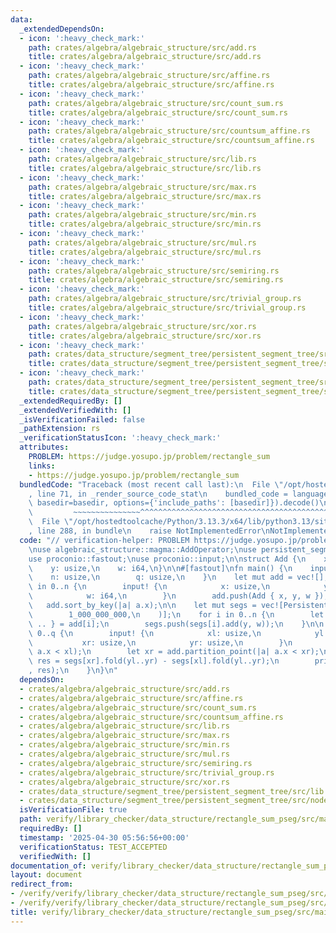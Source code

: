 ```yaml
---
data:
  _extendedDependsOn:
  - icon: ':heavy_check_mark:'
    path: crates/algebra/algebraic_structure/src/add.rs
    title: crates/algebra/algebraic_structure/src/add.rs
  - icon: ':heavy_check_mark:'
    path: crates/algebra/algebraic_structure/src/affine.rs
    title: crates/algebra/algebraic_structure/src/affine.rs
  - icon: ':heavy_check_mark:'
    path: crates/algebra/algebraic_structure/src/count_sum.rs
    title: crates/algebra/algebraic_structure/src/count_sum.rs
  - icon: ':heavy_check_mark:'
    path: crates/algebra/algebraic_structure/src/countsum_affine.rs
    title: crates/algebra/algebraic_structure/src/countsum_affine.rs
  - icon: ':heavy_check_mark:'
    path: crates/algebra/algebraic_structure/src/lib.rs
    title: crates/algebra/algebraic_structure/src/lib.rs
  - icon: ':heavy_check_mark:'
    path: crates/algebra/algebraic_structure/src/max.rs
    title: crates/algebra/algebraic_structure/src/max.rs
  - icon: ':heavy_check_mark:'
    path: crates/algebra/algebraic_structure/src/min.rs
    title: crates/algebra/algebraic_structure/src/min.rs
  - icon: ':heavy_check_mark:'
    path: crates/algebra/algebraic_structure/src/mul.rs
    title: crates/algebra/algebraic_structure/src/mul.rs
  - icon: ':heavy_check_mark:'
    path: crates/algebra/algebraic_structure/src/semiring.rs
    title: crates/algebra/algebraic_structure/src/semiring.rs
  - icon: ':heavy_check_mark:'
    path: crates/algebra/algebraic_structure/src/trivial_group.rs
    title: crates/algebra/algebraic_structure/src/trivial_group.rs
  - icon: ':heavy_check_mark:'
    path: crates/algebra/algebraic_structure/src/xor.rs
    title: crates/algebra/algebraic_structure/src/xor.rs
  - icon: ':heavy_check_mark:'
    path: crates/data_structure/segment_tree/persistent_segment_tree/src/lib.rs
    title: crates/data_structure/segment_tree/persistent_segment_tree/src/lib.rs
  - icon: ':heavy_check_mark:'
    path: crates/data_structure/segment_tree/persistent_segment_tree/src/node.rs
    title: crates/data_structure/segment_tree/persistent_segment_tree/src/node.rs
  _extendedRequiredBy: []
  _extendedVerifiedWith: []
  _isVerificationFailed: false
  _pathExtension: rs
  _verificationStatusIcon: ':heavy_check_mark:'
  attributes:
    PROBLEM: https://judge.yosupo.jp/problem/rectangle_sum
    links:
    - https://judge.yosupo.jp/problem/rectangle_sum
  bundledCode: "Traceback (most recent call last):\n  File \"/opt/hostedtoolcache/Python/3.13.3/x64/lib/python3.13/site-packages/onlinejudge_verify/documentation/build.py\"\
    , line 71, in _render_source_code_stat\n    bundled_code = language.bundle(stat.path,\
    \ basedir=basedir, options={'include_paths': [basedir]}).decode()\n          \
    \         ~~~~~~~~~~~~~~~^^^^^^^^^^^^^^^^^^^^^^^^^^^^^^^^^^^^^^^^^^^^^^^^^^^^^^^^^^^^^^^^^^\n\
    \  File \"/opt/hostedtoolcache/Python/3.13.3/x64/lib/python3.13/site-packages/onlinejudge_verify/languages/rust.py\"\
    , line 288, in bundle\n    raise NotImplementedError\nNotImplementedError\n"
  code: "// verification-helper: PROBLEM https://judge.yosupo.jp/problem/rectangle_sum\n\
    \nuse algebraic_structure::magma::AddOperator;\nuse persistent_segment_tree::PersistentSegmentTree;\n\
    use proconio::fastout;\nuse proconio::input;\n\nstruct Add {\n    x: usize,\n\
    \    y: usize,\n    w: i64,\n}\n\n#[fastout]\nfn main() {\n    input! {\n    \
    \    n: usize,\n        q: usize,\n    }\n    let mut add = vec![];\n    for _\
    \ in 0..n {\n        input! {\n            x: usize,\n            y: usize,\n\
    \            w: i64,\n        }\n        add.push(Add { x, y, w });\n    }\n \
    \   add.sort_by_key(|a| a.x);\n\n    let mut segs = vec![PersistentSegmentTree::<AddOperator<i64>>::new(\n\
    \        1_000_000_000,\n    )];\n    for i in 0..n {\n        let Add { y, w,\
    \ .. } = add[i];\n        segs.push(segs[i].add(y, w));\n    }\n\n    for _ in\
    \ 0..q {\n        input! {\n            xl: usize,\n            yl: usize,\n \
    \           xr: usize,\n            yr: usize,\n        }\n        let xl = add.partition_point(|a|\
    \ a.x < xl);\n        let xr = add.partition_point(|a| a.x < xr);\n        let\
    \ res = segs[xr].fold(yl..yr) - segs[xl].fold(yl..yr);\n        println!(\"{}\"\
    , res);\n    }\n}\n"
  dependsOn:
  - crates/algebra/algebraic_structure/src/add.rs
  - crates/algebra/algebraic_structure/src/affine.rs
  - crates/algebra/algebraic_structure/src/count_sum.rs
  - crates/algebra/algebraic_structure/src/countsum_affine.rs
  - crates/algebra/algebraic_structure/src/lib.rs
  - crates/algebra/algebraic_structure/src/max.rs
  - crates/algebra/algebraic_structure/src/min.rs
  - crates/algebra/algebraic_structure/src/mul.rs
  - crates/algebra/algebraic_structure/src/semiring.rs
  - crates/algebra/algebraic_structure/src/trivial_group.rs
  - crates/algebra/algebraic_structure/src/xor.rs
  - crates/data_structure/segment_tree/persistent_segment_tree/src/lib.rs
  - crates/data_structure/segment_tree/persistent_segment_tree/src/node.rs
  isVerificationFile: true
  path: verify/library_checker/data_structure/rectangle_sum_pseg/src/main.rs
  requiredBy: []
  timestamp: '2025-04-30 05:56:56+00:00'
  verificationStatus: TEST_ACCEPTED
  verifiedWith: []
documentation_of: verify/library_checker/data_structure/rectangle_sum_pseg/src/main.rs
layout: document
redirect_from:
- /verify/verify/library_checker/data_structure/rectangle_sum_pseg/src/main.rs
- /verify/verify/library_checker/data_structure/rectangle_sum_pseg/src/main.rs.html
title: verify/library_checker/data_structure/rectangle_sum_pseg/src/main.rs
---
```

